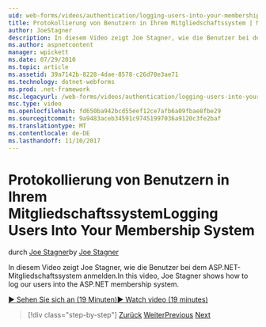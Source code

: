 ```yaml
---
uid: web-forms/videos/authentication/logging-users-into-your-membership-system
title: Protokollierung von Benutzern in Ihrem Mitgliedschaftssystem | Microsoft Docs
author: JoeStagner
description: In diesem Video zeigt Joe Stagner, wie die Benutzer bei dem ASP.NET-Mitgliedschaftssystem anmelden.
ms.author: aspnetcontent
manager: wpickett
ms.date: 07/29/2010
ms.topic: article
ms.assetid: 39a7142b-8228-4dae-8578-c26d70e3ae71
ms.technology: dotnet-webforms
ms.prod: .net-framework
msc.legacyurl: /web-forms/videos/authentication/logging-users-into-your-membership-system
msc.type: video
ms.openlocfilehash: fd650ba942bcd55eef12ce7afb6a09fbae8fbe29
ms.sourcegitcommit: 9a9483aceb34591c97451997036a9120c3fe2baf
ms.translationtype: MT
ms.contentlocale: de-DE
ms.lasthandoff: 11/10/2017
---
```

<a name="logging-users-into-your-membership-system"></a><span data-ttu-id="ddeef-103">Protokollierung von Benutzern in Ihrem Mitgliedschaftssystem</span><span class="sxs-lookup"><span data-stu-id="ddeef-103">Logging Users Into Your Membership System</span></span>
====================
<span data-ttu-id="ddeef-104">durch [Joe Stagner](https://github.com/JoeStagner)</span><span class="sxs-lookup"><span data-stu-id="ddeef-104">by [Joe Stagner](https://github.com/JoeStagner)</span></span>

<span data-ttu-id="ddeef-105">In diesem Video zeigt Joe Stagner, wie die Benutzer bei dem ASP.NET-Mitgliedschaftssystem anmelden.</span><span class="sxs-lookup"><span data-stu-id="ddeef-105">In this video, Joe Stagner shows how to log our users into the ASP.NET membership system.</span></span>

[<span data-ttu-id="ddeef-106">&#9654; Sehen Sie sich an (19 Minuten)</span><span class="sxs-lookup"><span data-stu-id="ddeef-106">&#9654; Watch video (19 minutes)</span></span>](https://channel9.msdn.com/Blogs/ASP-NET-Site-Videos/logging-users-into-your-membership-system)

>[!div class="step-by-step"]
<span data-ttu-id="ddeef-107">[Zurück](adding-users-to-your-membership-system.md)
[Weiter](implement-the-registration-verification-pattern.md)</span><span class="sxs-lookup"><span data-stu-id="ddeef-107">[Previous](adding-users-to-your-membership-system.md)
[Next](implement-the-registration-verification-pattern.md)</span></span>
